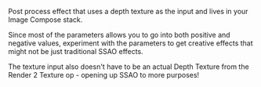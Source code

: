 Post process effect that uses a depth texture as the input and lives in your Image Compose stack.

Since most of the parameters allows you to go into both positive and negative values, experiment with the parameters to get creative effects that might not be just traditional SSAO effects.

The texture input also doesn't have to be an actual Depth Texture from the Render 2 Texture op - opening up SSAO to more purposes!
